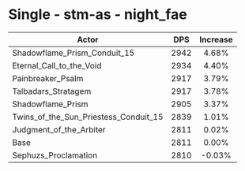 # Single - stm-as - night_fae
| Actor | DPS | Increase |
|---|:---:|:---:|
|Shadowflame_Prism_Conduit_15|2942|4.68%|
|Eternal_Call_to_the_Void|2934|4.40%|
|Painbreaker_Psalm|2917|3.79%|
|Talbadars_Stratagem|2917|3.78%|
|Shadowflame_Prism|2905|3.37%|
|Twins_of_the_Sun_Priestess_Conduit_15|2839|1.01%|
|Judgment_of_the_Arbiter|2811|0.02%|
|Base|2811|0.00%|
|Sephuzs_Proclamation|2810|-0.03%|
